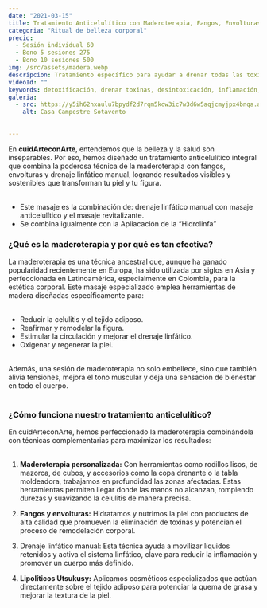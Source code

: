 ```yaml
---
date: "2021-03-15"
title: Tratamiento Anticelulítico con Maderoterapia, Fangos, Envolturas y Drenaje Linfático Manual
categoria: "Ritual de belleza corporal"
precio:
  - Sesión individual 60
  - Bono 5 sesiones 275
  - Bono 10 sesiones 500
img: /src/assets/madera.webp
descripcion: Tratamiento específico para ayudar a drenar todas las toxinas que se van acumulando en nuestro cuerpo a causa de malos hábitos alimenticios, del consumo de medicamentos, del tabaco etc.
videoId: ""
keywords: detoxificación, drenar toxinas, desintoxicación, inflamación, limpieza orgánica, equilibrio, vitalidad, celulitis, retención de liquidos, piel de naranja, edema
galeria:
  - src: https://y5ih62hxaulu7bpydf2d7rqm5kdw3ic7w3d6w5aqjcmyjpx4bnqa.arweave.net/x1B_aPcFF0-F-Bl0P8YM6odtoF-2x-t0EEiZhL78C2A
    alt: Casa Campestre Sotavento

  
---
```


En **cuidArteconArte**, entendemos que la belleza y la salud son inseparables. Por eso, hemos diseñado un tratamiento anticelulítico integral que combina la poderosa técnica de la maderoterapia con fangos, envolturas y drenaje linfático manual, logrando resultados visibles y sostenibles que transforman tu piel y tu figura. <br><br>

- Este masaje es la combinación de: drenaje linfático manual con masaje anticelulítico y el masaje revitalizante.
- Se combina igualmente con la Apliacación de la “Hidrolinfa”

### ¿Qué es la maderoterapia y por qué es tan efectiva? 

La maderoterapia es una técnica ancestral que, aunque ha ganado popularidad recientemente en Europa, ha sido utilizada por siglos en Asia y perfeccionada en Latinoamérica, especialmente en Colombia, para la estética corporal. Este masaje especializado emplea herramientas de madera diseñadas específicamente para:<br><br>

- Reducir la celulitis y el tejido adiposo.
- Reafirmar y remodelar la figura.
- Estimular la circulación y mejorar el drenaje linfático.
- Oxigenar y regenerar la piel.
<br><br>

Además, una sesión de maderoterapia no solo embellece, sino que también alivia tensiones, mejora el tono muscular y deja una sensación de bienestar en todo el cuerpo. <br><br>

### ¿Cómo funciona nuestro tratamiento anticelulítico? 

En cuidArteconArte, hemos perfeccionado la maderoterapia combinándola con técnicas complementarias para maximizar los resultados: <br><br>

1. **Maderoterapia personalizada:** Con herramientas como rodillos lisos, de mazorca, de cubos, y accesorios como la copa drenante o la tabla moldeadora, trabajamos en profundidad las zonas afectadas. Estas herramientas permiten llegar donde las manos no alcanzan, rompiendo durezas y suavizando la celulitis de manera precisa.

2. **Fangos y envolturas:** Hidratamos y nutrimos la piel con productos de alta calidad que promueven la eliminación de toxinas y potencian el proceso de remodelación corporal.

3. Drenaje linfático manual: Esta técnica ayuda a movilizar líquidos retenidos y activa el sistema linfático, clave para reducir la inflamación y promover un cuerpo más definido.

4. **Lipolíticos Utsukusy:** Aplicamos cosméticos especializados que actúan directamente sobre el tejido adiposo para potenciar la quema de grasa y mejorar la textura de la piel. <br><br>